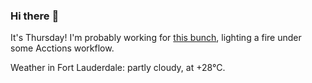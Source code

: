 ### Hi there :wave:

It's Thursday! I'm probably working for [this bunch](https://github.com/kohofinancial), lighting a fire under some Acctions workflow.

Weather in Fort Lauderdale: partly cloudy, at +28°C.
